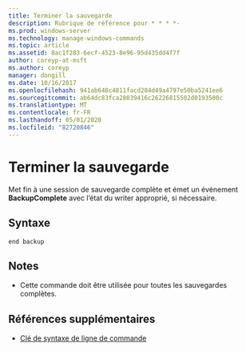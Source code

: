 ```yaml
---
title: Terminer la sauvegarde
description: Rubrique de référence pour * * * *-
ms.prod: windows-server
ms.technology: manage-windows-commands
ms.topic: article
ms.assetid: 8ac1f283-6ecf-4523-8e96-95d435dd4f7f
author: coreyp-at-msft
ms.author: coreyp
manager: dongill
ms.date: 10/16/2017
ms.openlocfilehash: 941ab648c4811facd284d49a4797e50ba5241ee6
ms.sourcegitcommit: ab64dc83fca28039416c26226815502d0193500c
ms.translationtype: MT
ms.contentlocale: fr-FR
ms.lasthandoff: 05/01/2020
ms.locfileid: "82720846"
---
```

# <a name="end-backup"></a>Terminer la sauvegarde




Met fin à une session de sauvegarde complète et émet un événement **BackupComplete** avec l’état du writer approprié, si nécessaire.

## <a name="syntax"></a>Syntaxe

```
end backup
```

## <a name="remarks"></a>Notes

-   Cette commande doit être utilisée pour toutes les sauvegardes complètes.

## <a name="additional-references"></a>Références supplémentaires

- [Clé de syntaxe de ligne de commande](command-line-syntax-key.md)